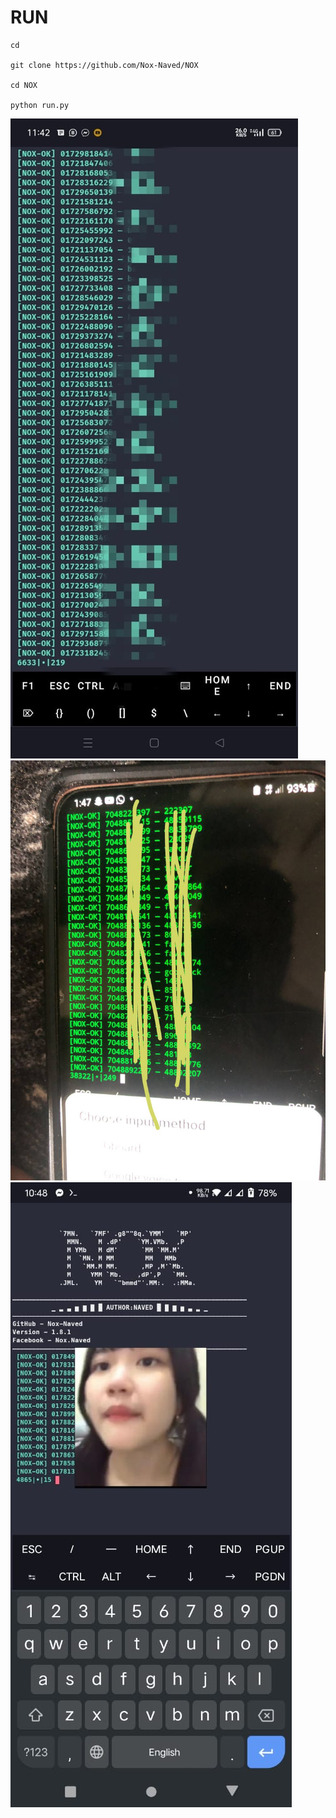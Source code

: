 # RUN

```
cd

git clone https://github.com/Nox-Naved/NOX

cd NOX

python run.py

```

![BD](https://github.com/Nox-Naved/.../blob/main/P-IMG-20221115-WA0061.jpg)
![NIGERIA](https://github.com/Nox-Naved/.../blob/main/IMG_20221116_184834_180.jpg)
![1.8.1](https://github.com/Nox-Naved/.../blob/main/IMG-20221116-WA0042.jpg)
